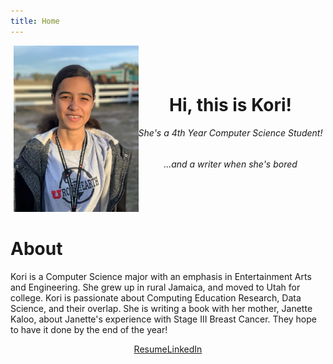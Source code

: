```yaml
---
title: Home
---
```


<style>
    img#kori {
        width: 200px;
    }
</style>

<div style="display: flex; justify-content:center; flex-wrap: wrap;">
	<div id="kori-wrapper">
    	<img id="kori" src="assets/imgs/IMG_0748.JPG" alt="Koriann South">
    </div>
    <div style="display: flex; align-items:center; text-align: center;">
        <div>
            <h1>Hi, this is Kori!</h1>
            <h6>She's a 4th Year Computer Science Student!</h6>
            <h6>...and a writer when she's bored</h6>
        </div>
    </div>
</div>
<icon name="break"></icon>

# About

Kori is a Computer Science major with an emphasis in Entertainment Arts and Engineering. She grew up in rural Jamaica, and moved to Utah for college. Kori is passionate about Computing Education Research, Data Science, and their overlap. She is writing a book with her mother, Janette Kaloo, about Janette's experience with Stage III Breast Cancer. They hope to have it done by the end of the year!

<div style="display: flex; justify-content:center; flex-wrap: wrap;">
	<a href="assets/docs/resume.pdf" target="_blank" class="link-button">Resume</a>
	<a href="https://www.linkedin.com/in/koriann-south-120603152" target="_blank" class="link-button">LinkedIn</a>
</div>
